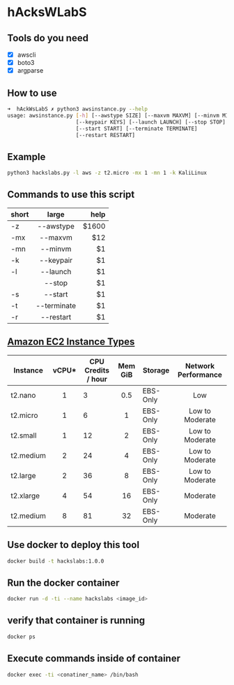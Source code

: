 # hAcksWLabS

## Tools do you need

- [X] awscli
- [X] boto3
- [X] argparse

## How to use

```bash
➜  hAckWsLabS ✗ python3 awsinstance.py --help
usage: awsinstance.py [-h] [--awstype SIZE] [--maxvm MAXVM] [--minvm MINVM]
                      [--keypair KEYS] [--launch LAUNCH] [--stop STOP]
                      [--start START] [--terminate TERMINATE]
                      [--restart RESTART]
```
## Example
```bash
python3 hackslabs.py -l aws -z t2.micro -mx 1 -mn 1 -k KaliLinux
```

## Commands to use this script

|  short   |     large     |  help |
|----------|:-------------:|------:|
|    -z    |   --awstype   | $1600 |
|   -mx    |   --maxvm     |   $12 |
|   -mn    |   --minvm     |    $1 |
|   -k     |   --keypair   |    $1 |
|   -l     |   --launch    |    $1 |
|          |   --stop      |    $1 |
|   -s     |   --start     |    $1 |
|   -t     |   --terminate |    $1 |
|   -r     |   --restart   |    $1 |

## [Amazon EC2 Instance Types](https://aws.amazon.com/ec2/instance-types/?nc1=h_ls)

|  Instance   |     vCPU*     |  CPU Credits / hour | Mem GiB|  Storage  | Network Performance |
|-------------|:-------------:|---------------------|:------:|-----------|:-------------------:|
|  t2.nano    |       1       |           3         |   0.5  |  EBS-Only |           Low       |
|  t2.micro   |       1       |           6         |    1   |  EBS-Only |   Low to Moderate   |
|  t2.small   |       1       |           12        |    2   |  EBS-Only |   Low to Moderate   |
|  t2.medium  |       2       |           24        |    4   |  EBS-Only |   Low to Moderate   |
|  t2.large   |       2       |           36        |    8   |  EBS-Only |   Low to Moderate   |
|  t2.xlarge  |       4       |           54        |    16  |  EBS-Only |      Moderate       |
|  t2.medium  |       8       |           81        |    32  |  EBS-Only |      Moderate       |


## Use docker to deploy this tool

```bash
docker build -t hackslabs:1.0.0
```
## Run the docker container

```bash
docker run -d -ti --name hackslabs <image_id>
```

## verify that container is running

```bash
docker ps
```
## Execute commands inside of container

```bash
docker exec -ti <conatiner_name> /bin/bash
```